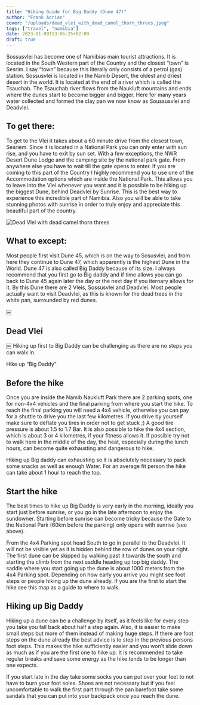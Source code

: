 ```yaml
---
title: "Hiking Guide for Big Daddy (Dune 47)"
author: "Frank Adrian"
cover: "/uploads/dead_vlei_with_dead_camel_thorn_threes.jpeg"
tags: ["travel", "namibia"]
date: 2023-01-09T13:06:25+02:00
draft: true
---
```


Sossusvlei has become one of Namibias main tourist attractions. It is located in the South Western part of the Country and the closest “town” is Sesrim. I say “town” because this literally only consists of a petrol (gas) station.
Sossusvlei is located in the Namib Desert, the oldest and driest desert in the world. It is located at the end of a river which is called the Tsauchab. The Tsauchab river flows from the Naukluft mountains and ends where the dunes start to become bigger and bigger. Here for many years water collected and formed the clay pan we now know as Soussusvlei and Deadvlei.

<!--more-->





## To get there:


To get to the Vlei it takes about a 60 minute drive from the closest town, Sesriem. Since it is located in a National Park you can only enter with sun rise, and you have to exit by sun set. With a few exceptions, the NWR Desert Dune Lodge and the camping site by the national park gate. From anywhere else you have to wait till the gate opens to enter. If you are coming to this part of the Country I highly recommend you to use one of the Accommodation options which are inside the National Park. This allows you to leave into the Vlei whenever you want and it is possible to be hiking up the biggest Dune, behind Deadvlei by Sunrise. This is the best way to experience this incredible part of Namibia. Also you will be able to take stunning photos with sunrise in order to truly enjoy and appreciate this beautiful part of the country.

![Dead Vlei with dead camel thorn threes](/uploads/dead_vlei_with_dead_camel_thorn_threes.jpeg "Dune 45")


## What to except:

Most people first visit Dune 45, which is on the way to Sosusvlei, and from here they continue to Dune 47, which apparently is the highest Dune in the World. Dune 47 is also called Big Daddy because of its size.
I always recommend that you first go to Big daddy and if time allows you can go back to Dune 45 again later the day or the next day if you iternary allows for it.
By this Dune there are 2 Vleis, Sossusvlei and Deadvlei.
Most people actually want to visit Deadvlei, as this is known for the dead trees in the white pan, surrounded by red dunes.

￼
## Dead Vlei
￼
Hiking up first to Big Daddy can be challenging as there are no steps you can walk in.

Hike up “Big Daddy”


## Before the hike
Once you are inside the Namib Naukluft Park there are 2 parking spots, one for non-4x4 vehicles and the final parking from where you start the hike. To reach the final parking you will need a 4x4 vehicle, otherwise you can pay for a shuttle to drive you the last few kilometres. If you drive by yourself make sure to deflate you tires in order not to get stuck ;) A good tire pressure is about 1.5 to 1.7 Bar.
It is also possible to hike the 4x4 section, which is about 3 or 4 kilometres, if your fitness allows it. If possible try not to walk here in the middle of the day, the heat, especially during the lunch hours, can become quite exhausting and dangerous to hike.

Hiking up Big daddy can exhausting so it is absolutely necessary to pack some snacks as well as enough Water. For an average fit person the hike can take about 1 hour to reach the top.

## Start the hike

The best times to hike up Big Daddy is very early in the morning, ideally you start just before sunrise, or you go in the late afternoon to enjoy the sundowner.
Starting before sunrise can become tricky because the Gate to the National Park (60km before the parking) only opens with sunrise (see above).

From the 4x4 Parking spot head South to go in parallel to the Deadvlei. It will not be visible yet as it is hidden behind  the row of dunes on your right.
The first dune can be skipped by walking past it towards the south and starting the climb from the next saddle heading up top big daddy. The saddle where you start going up the dune is about 1000 meters from the 4x4 Parking spot. Depending on how early you arrive you might see foot steps or people hiking up the dune already. If you are the first to start the hike see this map as a guide to where to walk.

## Hiking up Big Daddy

Hiking up a dune can be a challenge by itself, as it feels like for every step you take you fall back about half a step again.
Also, it is easier to make small steps but more of them instead of making huge steps. If there are foot steps on the dune already the best advice is to step in the previous persons foot steps. This makes the hike sufficiently easier and you won’t slide down as much as if you are the first one to hike up.
It is recommended to take regular breaks and save some energy as the hike tends to be longer than one expects.

If you start late in the day take some socks you can put over your feet to not have to burn your foot soles. Shoes are not necessary but if you feel uncomfortable to walk the first part through the pan barefoot take some sandals that you can put into your backpack once you reach the dune.
